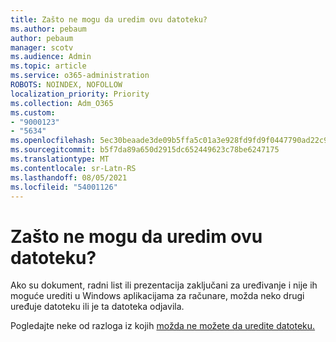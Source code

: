 ```yaml
---
title: Zašto ne mogu da uredim ovu datoteku?
ms.author: pebaum
author: pebaum
manager: scotv
ms.audience: Admin
ms.topic: article
ms.service: o365-administration
ROBOTS: NOINDEX, NOFOLLOW
localization_priority: Priority
ms.collection: Adm_O365
ms.custom:
- "9000123"
- "5634"
ms.openlocfilehash: 5ec30beaade3de09b5ffa5c01a3e928fd9fd9f0447790ad22c98848271f11235
ms.sourcegitcommit: b5f7da89a650d2915dc652449623c78be6247175
ms.translationtype: MT
ms.contentlocale: sr-Latn-RS
ms.lasthandoff: 08/05/2021
ms.locfileid: "54001126"
---
```

# <a name="why-cant-i-edit-this-file"></a>Zašto ne mogu da uredim ovu datoteku?

Ako su dokument, radni list ili prezentacija zaključani za uređivanje i nije ih moguće urediti u Windows aplikacijama za računare, možda neko drugi uređuje datoteku ili je ta datoteka odjavila.

Pogledajte neke od razloga iz kojih [možda ne možete da uredite datoteku.](https://support.office.com/article/why-can-t-i-edit-this-file-97315f48-aa5e-49d3-a4ae-a14b73daf87b)
